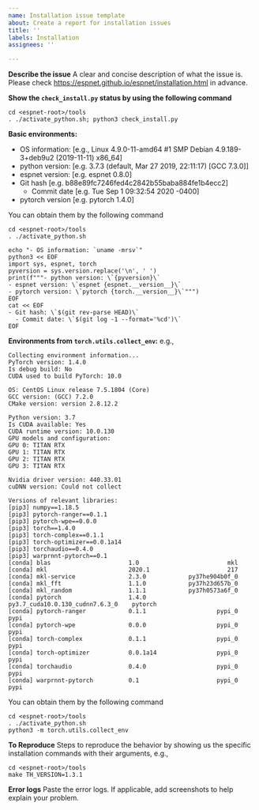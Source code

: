 ```yaml
---
name: Installation issue template
about: Create a report for installation issues
title: ''
labels: Installation
assignees: ''

---
```


**Describe the issue**
A clear and concise description of what the issue is.
Please check https://espnet.github.io/espnet/installation.html in advance.

**Show the `check_install.py` status by using the following command**
```
cd <espnet-root>/tools
. ./activate_python.sh; python3 check_install.py
```

**Basic environments:**
 - OS information: [e.g., Linux 4.9.0-11-amd64 #1 SMP Debian 4.9.189-3+deb9u2 (2019-11-11) x86_64]
 - python version: [e.g. 3.7.3 (default, Mar 27 2019, 22:11:17) [GCC 7.3.0]]
 - espnet version: [e.g. espnet 0.8.0]
 - Git hash [e.g. b88e89fc7246fed4c2842b55baba884fe1b4ecc2]
   - Commit date [e.g. Tue Sep 1 09:32:54 2020 -0400]
 - pytorch version [e.g. pytorch 1.4.0]

You can obtain them by the following command
```
cd <espnet-root>/tools
. ./activate_python.sh

echo "- OS information: `uname -mrsv`"
python3 << EOF
import sys, espnet, torch
pyversion = sys.version.replace('\n', ' ')
print(f"""- python version: \`{pyversion}\`
- espnet version: \`espnet {espnet.__version__}\`
- pytorch version: \`pytorch {torch.__version__}\`""")
EOF
cat << EOF
- Git hash: \`$(git rev-parse HEAD)\`
  - Commit date: \`$(git log -1 --format='%cd')\`
EOF
```

**Environments from `torch.utils.collect_env`:**
e.g.,
```
Collecting environment information...
PyTorch version: 1.4.0
Is debug build: No
CUDA used to build PyTorch: 10.0

OS: CentOS Linux release 7.5.1804 (Core)
GCC version: (GCC) 7.2.0
CMake version: version 2.8.12.2

Python version: 3.7
Is CUDA available: Yes
CUDA runtime version: 10.0.130
GPU models and configuration:
GPU 0: TITAN RTX
GPU 1: TITAN RTX
GPU 2: TITAN RTX
GPU 3: TITAN RTX

Nvidia driver version: 440.33.01
cuDNN version: Could not collect

Versions of relevant libraries:
[pip3] numpy==1.18.5
[pip3] pytorch-ranger==0.1.1
[pip3] pytorch-wpe==0.0.0
[pip3] torch==1.4.0
[pip3] torch-complex==0.1.1
[pip3] torch-optimizer==0.0.1a14
[pip3] torchaudio==0.4.0
[pip3] warprnnt-pytorch==0.1
[conda] blas                      1.0                         mkl
[conda] mkl                       2020.1                      217
[conda] mkl-service               2.3.0            py37he904b0f_0
[conda] mkl_fft                   1.1.0            py37h23d657b_0
[conda] mkl_random                1.1.1            py37h0573a6f_0
[conda] pytorch                   1.4.0           py3.7_cuda10.0.130_cudnn7.6.3_0    pytorch
[conda] pytorch-ranger            0.1.1                    pypi_0    pypi
[conda] pytorch-wpe               0.0.0                    pypi_0    pypi
[conda] torch-complex             0.1.1                    pypi_0    pypi
[conda] torch-optimizer           0.0.1a14                 pypi_0    pypi
[conda] torchaudio                0.4.0                    pypi_0    pypi
[conda] warprnnt-pytorch          0.1                      pypi_0    pypi
```
You can obtain them by the following command

```
cd <espnet-root>/tools
. ./activate_python.sh
python3 -m torch.utils.collect_env
```

**To Reproduce**
Steps to reproduce the behavior by showing us the specific installation commands with their arguments, e.g.,
```
cd <espnet-root>/tools
make TH_VERSION=1.3.1
```

**Error logs**
Paste the error logs. If applicable, add screenshots to help explain your problem.

